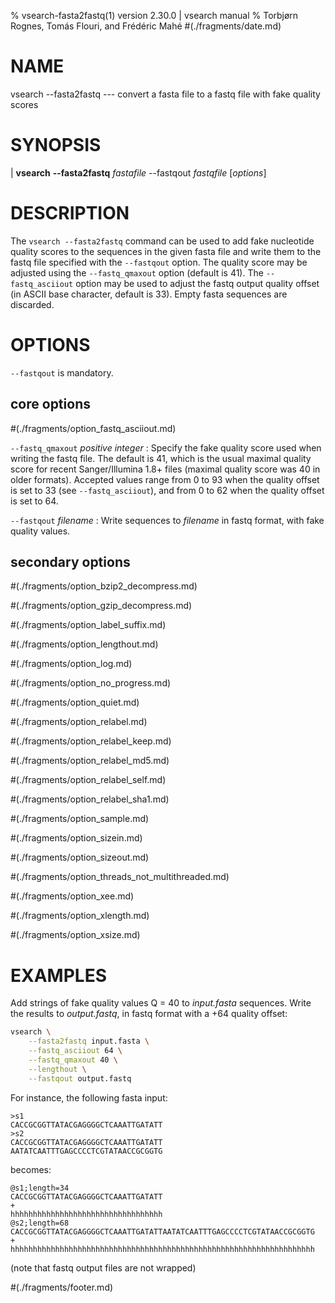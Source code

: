 % vsearch-fasta2fastq(1) version 2.30.0 | vsearch manual
% Torbjørn Rognes, Tomás Flouri, and Frédéric Mahé
#(./fragments/date.md)

# NAME

vsearch \-\-fasta2fastq --- convert a fasta file to a fastq file with
fake quality scores


# SYNOPSIS

| **vsearch** **\-\-fasta2fastq** _fastafile_ \-\-fastqout _fastqfile_ \[_options_]


# DESCRIPTION

The `vsearch --fasta2fastq` command can be used to add fake nucleotide
quality scores to the sequences in the given fasta file and write them
to the fastq file specified with the `--fastqout` option. The quality
score may be adjusted using the `--fastq_qmaxout` option (default is
41). The `--fastq_asciiout` option may be used to adjust the fastq
output quality offset (in ASCII base character, default is 33). Empty
fasta sequences are discarded.


# OPTIONS

`--fastqout` is mandatory.


## core options

#(./fragments/option_fastq_asciiout.md)

`--fastq_qmaxout` *positive integer*
: Specify the fake quality score used when writing the fastq file. The
  default is 41, which is the usual maximal quality score for recent
  Sanger/Illumina 1.8+ files (maximal quality score was 40 in older
  formats). Accepted values range from 0 to 93 when the quality offset
  is set to 33 (see `--fastq_asciiout`), and from 0 to 62 when the
  quality offset is set to 64.

`--fastqout` *filename*
: Write sequences to *filename* in fastq format, with fake quality
  values.


## secondary options

#(./fragments/option_bzip2_decompress.md)

#(./fragments/option_gzip_decompress.md)

#(./fragments/option_label_suffix.md)

#(./fragments/option_lengthout.md)

#(./fragments/option_log.md)

#(./fragments/option_no_progress.md)

#(./fragments/option_quiet.md)

#(./fragments/option_relabel.md)

#(./fragments/option_relabel_keep.md)

#(./fragments/option_relabel_md5.md)

#(./fragments/option_relabel_self.md)

#(./fragments/option_relabel_sha1.md)

#(./fragments/option_sample.md)

#(./fragments/option_sizein.md)

#(./fragments/option_sizeout.md)

#(./fragments/option_threads_not_multithreaded.md)

#(./fragments/option_xee.md)

#(./fragments/option_xlength.md)

#(./fragments/option_xsize.md)


# EXAMPLES

Add strings of fake quality values Q = 40 to *input.fasta*
sequences. Write the results to *output.fastq*, in fastq format with a
+64 quality offset:

```sh
vsearch \
    --fasta2fastq input.fasta \
    --fastq_asciiout 64 \
    --fastq_qmaxout 40 \
    --lengthout \
    --fastqout output.fastq
```

For instance, the following fasta input:

```text
>s1
CACCGCGGTTATACGAGGGGCTCAAATTGATATT
>s2
CACCGCGGTTATACGAGGGGCTCAAATTGATATT
AATATCAATTTGAGCCCCTCGTATAACCGCGGTG
```

becomes:

```text
@s1;length=34
CACCGCGGTTATACGAGGGGCTCAAATTGATATT
+
hhhhhhhhhhhhhhhhhhhhhhhhhhhhhhhhhh
@s2;length=68
CACCGCGGTTATACGAGGGGCTCAAATTGATATTAATATCAATTTGAGCCCCTCGTATAACCGCGGTG
+
hhhhhhhhhhhhhhhhhhhhhhhhhhhhhhhhhhhhhhhhhhhhhhhhhhhhhhhhhhhhhhhhhhhh
```

(note that fastq output files are not wrapped)


#(./fragments/footer.md)
